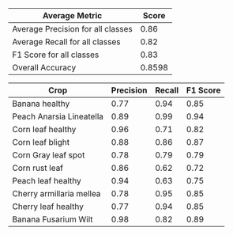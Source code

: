 | Average Metric                    |  Score | 
|-----------------------------------|--------|
| Average Precision for all classes | 0.86   |
| Average Recall for all classes    | 0.82   |
| F1 Score for all classes          | 0.83   |
| Overall Accuracy                  | 0.8598 |

| Crop                     | Precision | Recall | F1 Score |
|--------------------------|-----------|--------|----------|
| Banana healthy           | 0.77      | 0.94   | 0.85     |
| Peach Anarsia Lineatella | 0.89      | 0.99   | 0.94     |
| Corn leaf healthy        | 0.96      | 0.71   | 0.82     |
| Corn leaf blight         | 0.88      | 0.86   | 0.87     |
| Corn Gray leaf spot      | 0.78      | 0.79   | 0.79     |
| Corn rust leaf           | 0.86      | 0.62   | 0.72     |
| Peach leaf healthy       | 0.94      | 0.63   | 0.75     |
| Cherry armillaria mellea | 0.78      | 0.95   | 0.85     |
| Cherry leaf healthy      | 0.77      | 0.94   | 0.85     |
| Banana Fusarium Wilt     | 0.98      | 0.82   | 0.89     |
